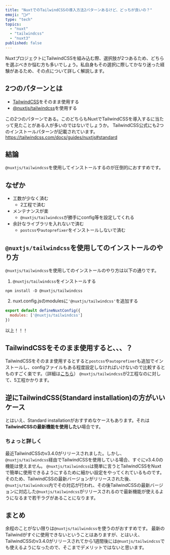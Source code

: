 ```yaml
---
title: "NuxtでのTailwindCSSの導入方法2パターンあるけど、どっちが良いの？"
emoji: "🤷‍♂️"
type: "tech"
topics:
  - "nuxt"
  - "tailwindcss"
  - "nuxt3"
published: false
---
```


NuxtプロジェクトにTailwindCSSを組み込む際、選択肢が2つあるため、どちらを選ぶべきか悩む方も多いでしょう。私自身もその選択に際してかなり迷った経験があるため、その点について詳しく解説します。

## 2つのパターンとは
- [TailwindCSS](https://tailwindcss.com/docs/guides/nuxtjs#standard)をそのまま使用する
- [@nuxtjs/tailwindcss](https://tailwindcss.nuxtjs.org/)を使用する

この2つのパターンである。このどちらもNuxtでTailwindCSSを導入するに当たって見たことがある人が多いのではないでしょうか。
TailwindCSS公式にも2つのインストールパターンが記載されています。
https://tailwindcss.com/docs/guides/nuxtjs#standard

## 結論
`@nuxtjs/tailwindcss`を使用してインストールするのが圧倒的におすすめです。

## なぜか
- 工数が少なく済む
  - 2工程で済む
- メンテナンスが楽
  - `@nuxtjs/tailwindcss`が勝手にconfig等を設定してくれる
- 余計なライブラリを入れないで済む
  - `postcss`や`autoprefixer`をインストールしないで済む

## `@nuxtjs/tailwindcss`を使用してのインストールのやり方
`@nuxtjs/tailwindcss`を使用してのインストールのやり方は以下の通りです。
1. `@nuxtjs/tailwindcss`をインストールする
```sh:ターミナル
npm install -D @nuxtjs/tailwindcss
```
2. nuxt.config.jsのmodulesに`'@nuxtjs/tailwindcss'`を追加する
```JavaScript:nuxt.config.js
export default defineNuxtConfig({
  modules: ['@nuxtjs/tailwindcss']
})
```
以上！！！

## TailwindCSSをそのまま使用すると、、、？
TailwindCSSをそのまま使用するとすると`postcss`や`autoprefixer`も追加でインストールし、configファイルもある程度設定しなければいけないので比較するとものすごく楽です。（詳細は[こちら](https://tailwindcss.com/docs/guides/nuxtjs#standard)）
`@nuxtjs/tailwindcss`が2工程なのに対して、5工程かかります。


## 逆にTailwindCSS(Standard installation)の方がいいケース
とはいえ、Standard installationがおすすめなケースもあります。それは**TailwindCSSの最新機能を使用したい**場合です。

### ちょっと詳しく
最近TailwindCSSのv3.4.0がリリースされました。しかし、`@nuxtjs/tailwindcss`経由でTailwindCSSを使用している場合、すぐにv3.4.0の機能は使えません。
`@nuxtjs/tailwindcss`は簡単に言うとTailwindCSSをNuxtで簡単に使用できるようにするために細かい設定をやってくれているものです。
そのため、TailwindCSSの最新バージョンがリリースされた後、`@nuxtjs/tailwindcss`内でその対応が行われ、その後TailwindCSSの最新バージョンに対応した`@nuxtjs/tailwindcss`がリリースされるので最新機能が使えるようになるまで若干ラグがあることになります。

## まとめ
余程のことがない限りは`@nuxtjs/tailwindcss`を使うのがおすすめです。
最新のTailwindがすぐに使用できないということはありますが、とはいえ、TailwindCSSのv3.4.0がリリースされてから1週間後には`@nuxtjs/tailwindcss`でも使えるようになったので、そこまでデメリットではないと思います。